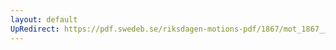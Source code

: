 ```yaml
---
layout: default
UpRedirect: https://pdf.swedeb.se/riksdagen-motions-pdf/1867/mot_1867__ak__00082/mot_1867__ak__00082_001.pdf
---
```

